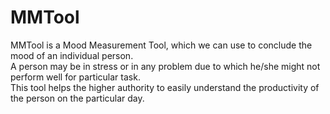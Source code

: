 # MMTool

MMTool is a Mood Measurement Tool, which we can use to conclude the mood of an individual person.<br>
A person may be in stress or in any problem due to which he/she might not perform well for particular task.<br>
This tool helps the higher authority to easily understand the productivity of the person on the particular day.

